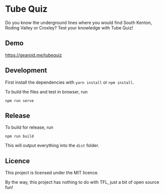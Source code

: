 # Tube Quiz

Do you know the underground lines where you would find South Kenton, Roding Valley or Croxley? Test your knowledge with Tube Quiz!

## Demo

https://gearoid.me/tubequiz

## Development

First install the dependencies with `yarn install` or `npm install`.

To build the files and test in browser, run

```
npm run serve
```

## Release

To build for release, run

```
npm run build
```

This will output everything into the `dist` folder.

## Licence

This project is licensed under the MIT licence.

By the way, this project has nothing to do with TFL, just a bit of open source fun!
